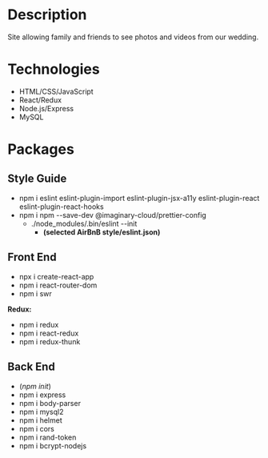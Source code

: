 # Description

Site allowing family and friends to see photos and videos from our wedding.

# Technologies

- HTML/CSS/JavaScript
- React/Redux
- Node.js/Express
- MySQL

# Packages

## Style Guide

- npm i eslint eslint-plugin-import eslint-plugin-jsx-a11y eslint-plugin-react eslint-plugin-react-hooks
- npm i npm --save-dev @imaginary-cloud/prettier-config
  - ./node_modules/.bin/eslint --init
    - **(selected AirBnB style/eslint.json)**

## Front End

- npx i create-react-app
- npm i react-router-dom
- npm i swr

**Redux:**

- npm i redux
- npm i react-redux
- npm i redux-thunk

## Back End

- (_npm init_)
- npm i express
- npm i body-parser
- npm i mysql2
- npm i helmet
- npm i cors
- npm i rand-token
- npm i bcrypt-nodejs
